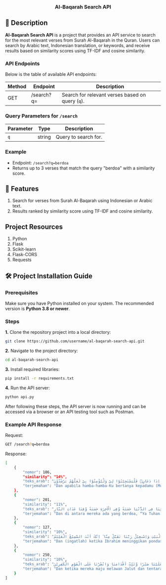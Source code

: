 <div align="center">

### Al-Baqarah Search API

</div>

## 📙 Description

**Al-Baqarah Search API** is a project that provides an API service to search for the most relevant verses from Surah Al-Baqarah in the Quran. Users can search by Arabic text, Indonesian translation, or keywords, and receive results based on similarity scores using TF-IDF and cosine similarity.

### API Endpoints

Below is the table of available API endpoints:

| Method | Endpoint   | Description                                      |
| ------ | ---------- | ------------------------------------------------ |
| GET    | /search?q= | Search for relevant verses based on query (`q`). |

### Query Parameters for `/search`

| Parameter | Type   | Description          |
| --------- | ------ | -------------------- |
| `q`       | string | Query to search for. |

### Example

- Endpoint: `/search?q=berdoa`
- Returns up to 3 verses that match the query "berdoa" with a similarity score.

## 📖 Features

1. Search for verses from Surah Al-Baqarah using Indonesian or Arabic text.
2. Results ranked by similarity score using TF-IDF and cosine similarity.

## Project Resources

1. Python
2. Flask
3. Scikit-learn
4. Flask-CORS
5. Requests

## 🛠️ Project Installation Guide

### Prerequisites

Make sure you have Python installed on your system. The recommended version is **Python 3.8 or newer**.

### Steps

**1.** Clone the repository project into a local directory:

```bash
git clone https://github.com/username/al-baqarah-search-api.git
```

**2.** Navigate to the project directory:

```bash
cd al-baqarah-search-api
```

**3.** Install required libraries:

```bash
pip install -r requirements.txt
```

**4.** Run the API server:

```bash
python api.py
```

After following these steps, the API server is now running and can be accessed via a browser or an API testing tool such as Postman.

### Example API Response

Request:

```bash
GET /search?q=berdoa
```

Response:

```bash
[
    {
        "nomor": 186,
        "similarity": "14%",
        "teks_arab": "وَاِذَا سَاَلَكَ عِبَادِيْ عَنِّيْ فَاِنِّيْ قَرِيْبٌ ۗ اُجِيْبُ دَعْوَةَ الدَّاعِ اِذَا دَعَانِۙ فَلْيَسْتَجِيْبُوْا لِيْ وَلْيُؤْمِنُوْا بِيْ لَعَلَّهُمْ يَرْشُدُوْنَ ",
        "terjemahan": "Dan apabila hamba-hamba-Ku bertanya kepadamu (Muhammad) tentang Aku, maka sesungguhnya Aku dekat. Aku Kabulkan permohonan orang yang berdoa apabila dia berdoa kepada-Ku. Hendaklah mereka itu memenuhi (perintah)-Ku dan beriman kepada-Ku, agar mereka memperoleh kebenaran."
    },
    {
        "nomor": 201,
        "similarity": "11%",
        "teks_arab": "وَمِنْهُمْ مَّنْ يَّقُوْلُ رَبَّنَآ اٰتِنَا فِى الدُّنْيَا حَسَنَةً وَّفِى الْاٰخِرَةِ حَسَنَةً وَّقِنَا عَذَابَ النَّارِ ",
        "terjemahan": "Dan di antara mereka ada yang berdoa, “Ya Tuhan kami, berilah kami kebaikan di dunia dan kebaikan di akhirat, dan lindungilah kami dari azab neraka.”"
    },
    {
        "nomor": 127,
        "similarity": "10%",
        "teks_arab": "وَاِذْ يَرْفَعُ اِبْرٰهٖمُ الْقَوَاعِدَ مِنَ الْبَيْتِ وَاِسْمٰعِيْلُۗ رَبَّنَا تَقَبَّلْ مِنَّا ۗ اِنَّكَ اَنْتَ السَّمِيْعُ الْعَلِيْمُ ",
        "terjemahan": "Dan (ingatlah) ketika Ibrahim meninggikan pondasi Baitullah bersama Ismail, (seraya berdoa), “Ya Tuhan kami, terimalah (amal) dari kami. Sungguh, Engkaulah Yang Maha Mendengar, Maha Mengetahui."
    },
    {
        "nomor": 250,
        "similarity": "10%",
        "teks_arab": "وَلَمَّا بَرَزُوْا لِجَالُوْتَ وَجُنُوْدِهٖ قَالُوْا رَبَّنَآ اَفْرِغْ عَلَيْنَا صَبْرًا وَّثَبِّتْ اَقْدَامَنَا وَانْصُرْنَا عَلَى الْقَوْمِ الْكٰفِرِيْنَ ۗ ",
        "terjemahan": "Dan ketika mereka maju melawan Jalut dan tentaranya, mereka berdoa, “Ya Tuhan kami, limpahkanlah kesabaran kepada kami, kukuhkanlah langkah kami dan tolonglah kami menghadapi orang-orang kafir.”"
    }
]
```
